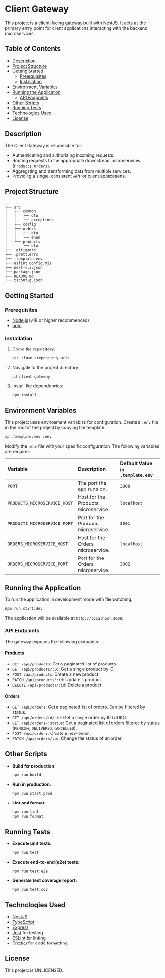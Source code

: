 # Client Gateway

This project is a client-facing gateway built with [NestJS](https://nestjs.com/). It acts as the primary entry point for client applications interacting with the backend microservices.

## Table of Contents

- [Description](#description)
- [Project Structure](#project-structure)
- [Getting Started](#getting-started)
  - [Prerequisites](#prerequisites)
  - [Installation](#installation)
- [Environment Variables](#environment-variables)
- [Running the Application](#running-the-application)
  - [API Endpoints](#api-endpoints)
- [Other Scripts](#other-scripts)
- [Running Tests](#running-tests)
- [Technologies Used](#technologies-used)
- [License](#license)

## Description

The Client Gateway is responsible for:
- Authenticating and authorizing incoming requests.
- Routing requests to the appropriate downstream microservices (`Products`, `Orders`).
- Aggregating and transforming data from multiple services.
- Providing a single, consistent API for client applications.

## Project Structure

```
.
├── src
│   ├── common
│   │   ├── dto
│   │   └── exceptions
│   ├── config
│   ├── orders
│   │   ├── dto
│   │   └── enum
│   └── products
│       └── dto
├── .gitignore
├── .prettierrc
├── .template.env
├── eslint.config.mjs
├── nest-cli.json
├── package.json
├── README.md
└── tsconfig.json
```

## Getting Started

### Prerequisites

- [Node.js](https://nodejs.org/en/) (v18 or higher recommended)
- [npm](https://www.npmjs.com/)

### Installation

1.  Clone the repository:
    ```bash
    git clone <repository-url>
    ```
2.  Navigate to the project directory:
    ```bash
    cd client-gateway
    ```
3.  Install the dependencies:
    ```bash
    npm install
    ```

## Environment Variables

This project uses environment variables for configuration. Create a `.env` file in the root of the project by copying the template:

```bash
cp .template.env .env
```

Modify the `.env` file with your specific configuration. The following variables are required:

| Variable | Description | Default Value in `.template.env` |
| :--- | :--- | :--- |
| `PORT` | The port the app runs on. | `3000` |
| `PRODUCTS_MICROSERVICE_HOST` | Host for the Products microservice. | `localhost` |
| `PRODUCTS_MICROSERVICE_PORT` | Port for the Products microservice. | `3001` |
| `ORDERS_MICROSERVICE_HOST` | Host for the Orders microservice. | `localhost` |
| `ORDERS_MICROSERVICE_PORT` | Port for the Orders microservice. | `3002` |


## Running the Application

To run the application in development mode with file watching:

```bash
npm run start:dev
```

The application will be available at `http://localhost:3000`.

### API Endpoints

The gateway exposes the following endpoints:

#### Products
- `GET /api/products`: Get a paginated list of products.
- `GET /api/products/:id`: Get a single product by ID.
- `POST /api/products`: Create a new product.
- `PATCH /api/products/:id`: Update a product.
- `DELETE /api/products/:id`: Delete a product.

#### Orders
- `GET /api/orders`: Get a paginated list of orders. Can be filtered by status.
- `GET /api/orders/id/:id`: Get a single order by ID (UUID).
- `GET /api/orders/:status`: Get a paginated list of orders filtered by status (`PENDING`, `DELIVERED`, `CANCELLED`).
- `POST /api/orders`: Create a new order.
- `PATCH /api/orders/:id`: Change the status of an order.

## Other Scripts

-   **Build for production:**
    ```bash
    npm run build
    ```

-   **Run in production:**
    ```bash
    npm run start:prod
    ```

-   **Lint and format:**
    ```bash
    npm run lint
    npm run format
    ```

## Running Tests

-   **Execute unit tests:**
    ```bash
    npm run test
    ```

-   **Execute end-to-end (e2e) tests:**
    ```bash
    npm run test:e2e
    ```

-   **Generate test coverage report:**
    ```bash
    npm run test:cov
    ```

## Technologies Used

- [NestJS](https://nestjs.com/)
- [TypeScript](https://www.typescriptlang.org/)
- [Express](https://expressjs.com/)
- [Jest](https://jestjs.io/) for testing
- [ESLint](https://eslint.org/) for linting
- [Prettier](https://prettier.io/) for code formatting

## License

This project is UNLICENSED.

